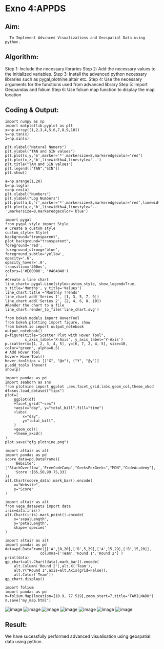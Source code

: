 
# Exno 4:APPDS
## Aim:
      To Implement Advanced Visualizations and Geospatial Data using python.
## Algorithm:

Step 1: Include the necessary libraries
Step 2: Add the necessary values to the initialized variables.
Step 3: Install the advanced python necessary libraries such as pygal,plotnine,altair etc. 
Step 4: Use the necessary arguments for the functions used from advanced library
Step 5: Import Geopandas and folium
Step 6: Use folium map function to display the map location

## Coding & Output:
```
import numpy as np
import matplotlib.pyplot as plt
x=np.array([1,2,3,4,5,6,7,8,9,10])
y=np.tan(x)
z=np.sin(x)
```
```
plt.xlabel("Natural Numers")
plt.ylabel("TAN and SIN values")
plt.plot(x,y,'m',marker='*',markersize=8,markeredgecolor='red')
plt.plot(x,z,'b',linewidth=4,linestyle='--')
plt.title("TAN and SIN values")
plt.legend(["TAN","SIN"])
plt.show()
```
```
a=np.arange(1,20)
b=np.log(a)
c=np.cos(a)
plt.xlabel("Numbers")
plt.ylabel("Log Numbers")
plt.plot(a,b,'r',marker='*',markersize=8,markeredgecolor='red',linewidth=5)
plt.plot(a,c,'b',linewidth=4,linestyle='--',markersize=8,markeredgecolor='blue')
```
```
import pygal
from pygal.style import Style
# Create a custom style
custom_style= Style(
background="transparent",
plot_background="transparent",
foreground='red',
foreground_strong='blue',
foreground_subtle='yellow',
opacity='.6',
opacity_hover='.9',
transition='400ms',
colors=('#E80080', '#404040')
)
#Create a line chart
line_chart= pygal.Line(style=custom_style, show_legend=True, x_title='Months', y_title='Values')
line_chart.title ='Monthly Trends'
line_chart.add('Series 1', [1, 3, 5, 7, 9])
line_chart.add('Series 2', [2, 4, 6, 8, 10])
#Render the chart to a file
line_chart.render_to_file('line_chart.svg')
```
```
from bokeh.models import HoverTool
from bokeh.plotting import figure, show
from bokeh.io import output_notebook
output_notebook()
p=figure(title="Scatter Plot with Hover Tool",
         x_axis_label='X-Axis', y_axis_label='Y-Axis')
p.scatter(x=[1, 2, 3, 4, 5], y=[6, 7, 2, 4, 5], size=10, color="green", alpha=0.5)
# Add Hover Tool
hover= HoverTool()
hover.tooltips = [("X", "@x"), ("Y", "@y")]
p.add_tools (hover)
show(p)
```
```
import pandas as pd
import seaborn as sns
from plotnine import ggplot ,aes,facet_grid,labs,geom_col,theme_xkcd
df=sns.load_dataset("tips")
plot=(
    ggplot(df)
    +facet_grid("~sex")
    +aes(x="day", y="total_bill",fill="time")
    +labs(
        x="day",
        y="total_bill",
    )
    +geom_col()
    +theme_xkcd()
)
plot.save("gfg plotnine.png")
```
```
import altair as alt
import pandas as pd
score_data=pd.DataFrame({
    'Website': ['StackOverflow','FreeCodeCamp',"GeeksForGeeks","MDN","CodeAcademy"],
    'Score':[65,50,99,75,33]
})
alt.Chart(score_data).mark_bar().encode(
    x="Website",
    y="Score"
)
```
```
import altair as alt
from vega_datasets import data
iris=data.iris()
alt.Chart(iris).mark_point().encode(
    x='sepalLength',
    y='petalLength',
    shape='species'
)
```
```
import altair as alt
import pandas as pd
data=pd.DataFrame([['A',10,20],['B',5,29],['A',15,29],['B',15,20]],
                columns=['Team','Round 1','Round 2'] )
print(data)
gp_chart=alt.Chart(data).mark_bar().encode(
    alt.Column('Round 2'),alt.X('Team'),
    alt.Y("Round 1",axis=alt.Axis(grid=False)),
    alt.Color('Team'))
gp_chart.display()
```
```
import folium
import pandas as pd
m=folium.Map(location=[10.9, 77.519],zoom_start=7,title="TAMILNADU")
m.save('my_map.html')
```
![image](https://github.com/user-attachments/assets/6a2343ad-61ed-4585-8ad8-cde2904a4f5d)
![image](https://github.com/user-attachments/assets/b0e6b356-6748-4628-a7d6-914b4eaca940)
![image](https://github.com/user-attachments/assets/4656240f-d69f-4611-b0f1-cbb2a185d94a)
![image](https://github.com/user-attachments/assets/b0f2e042-e2df-4b4d-9a47-33e190d5f587)
![image](https://github.com/user-attachments/assets/89841a0a-ba03-4247-9862-afb3d05acb5c)
![image](https://github.com/user-attachments/assets/eff2af7b-4f20-450b-b102-54805ed74e30)
![image](https://github.com/user-attachments/assets/0c0c49f8-8f55-4247-95f9-c128a3b02a4c)

## Result:
We have sucessfully performed advanced visualisation using geospatial data using python.
